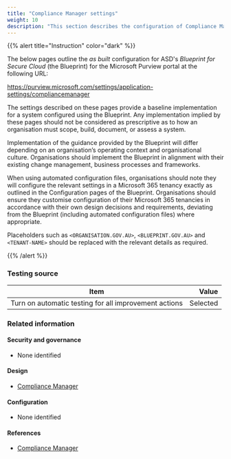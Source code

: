 ```yaml
---
title: "Compliance Manager settings"
weight: 10
description: "This section describes the configuration of Compliance Manager settings within Microsoft Purview associated with systems built according to the guidance provided by ASD's Blueprint for Secure Cloud."
---
```


{{% alert title="Instruction" color="dark" %}}

The below pages outline the _as built_ configuration for ASD's _Blueprint for Secure Cloud_ (the Blueprint) for the Microsoft Purview portal at the following URL:

<https://purview.microsoft.com/settings/application-settings/compliancemanager>

The settings described on these pages provide a baseline implementation for a system configured using the Blueprint. Any implementation implied by these pages should not be considered as prescriptive as to how an organisation must scope, build, document, or assess a system.

Implementation of the guidance provided by the Blueprint will differ depending on an organisation’s operating context and organisational culture. Organisations should implement the Blueprint in alignment with their existing change management, business processes and frameworks.

When using automated configuration files, organisations should note they will configure the relevant settings in a Microsoft 365 tenancy exactly as outlined in the Configuration pages of the Blueprint. Organisations should ensure they customise configuration of their Microsoft 365 tenancies in accordance with their own design decisions and requirements, deviating from the Blueprint (including automated configuration files) where appropriate.

Placeholders such as `<ORGANISATION.GOV.AU>`, `<BLUEPRINT.GOV.AU>` and `<TENANT-NAME>` should be replaced with the relevant details as required.

{{% /alert %}}

### Testing source

| Item                                                  |    Value |
| ----------------------------------------------------- | -------: |
| Turn on automatic testing for all improvement actions | Selected |

### Related information

#### Security and governance

- None identified

#### Design

- [Compliance Manager](/design/shared-services/purview/compliance-manager)

#### Configuration

- None identified

#### References

- [Compliance Manager](https://learn.microsoft.com/en-au/purview/compliance-manager-setup)
